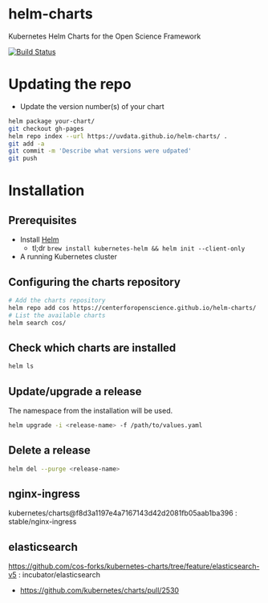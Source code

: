 # helm-charts
Kubernetes Helm Charts for the Open Science Framework

[![Build Status](https://travis-ci.org/CenterForOpenScience/helm-charts.svg?branch=master)](https://travis-ci.org/CenterForOpenScience/helm-charts)

# Updating the repo
- Update the version number(s) of your chart
```bash
helm package your-chart/
git checkout gh-pages
helm repo index --url https://uvdata.github.io/helm-charts/ .
git add -a
git commit -m 'Describe what versions were udpated'
git push
```

# Installation

## Prerequisites
- Install [Helm](https://docs.helm.sh/using_helm/#installing-helm)
  - tl;dr `brew install kubernetes-helm && helm init --client-only`
- A running Kubernetes cluster

## Configuring the charts repository
```bash
# Add the charts repository
helm repo add cos https://centerforopenscience.github.io/helm-charts/
# List the available charts
helm search cos/
```

## Check which charts are installed
```bash
helm ls
```

## Update/upgrade a release
The namespace from the installation will be used.
```bash
helm upgrade -i <release-name> -f /path/to/values.yaml
```

## Delete a release
```bash
helm del --purge <release-name>
```

## nginx-ingress
kubernetes/charts@f8d3a1197e4a7167143d42d2081fb05aab1ba396 : stable/nginx-ingress

## elasticsearch
https://github.com/cos-forks/kubernetes-charts/tree/feature/elasticsearch-v5 : incubator/elasticsearch
 - https://github.com/kubernetes/charts/pull/2530
